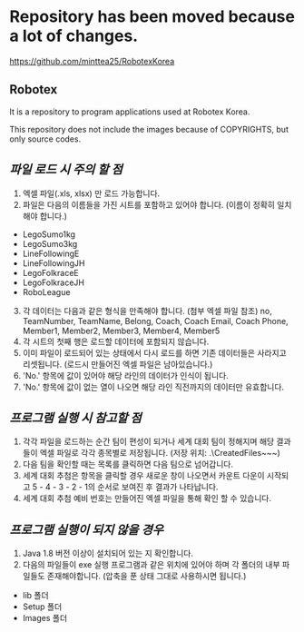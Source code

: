 # Repository has been moved because a lot of changes.
https://github.com/minttea25/RobotexKorea


## Robotex

It is a repository to program applications used at Robotex Korea.

This repository does not include the images because of  COPYRIGHTS, but only source codes.


## ***파일 로드 시 주의 할 점***
1. 엑셀 파일(.xls, xlsx) 만 로드 가능합니다.
2. 파일은 다음의 이름들을 가진 시트를 포함하고 있어야 합니다. (이름이 정확히 일치해야 합니다.)
- LegoSumo1kg
- LegoSumo3kg
- LineFollowingE
- LineFollowingJH
- LegoFolkraceE
- LegoFolkraceJH
- RoboLeague
3. 각 데이터는 다음과 같은 형식을 만족해야 합니다. (첨부 엑셀 파일 참조)
no, TeamNumber, TeamName, Belong, Coach, Coach Email, Coach Phone, Member1, Member2, Member3, Member4, Member5
4. 각 시트의 첫째 행은 로드할 데이터에 포함되지 않습니다.
5. 이미 파일이 로드되어 있는 상태에서 다시 로드를 하면 기존 데이터들은 사라지고 리셋됩니다. (로드시 만들어진 엑셀 파일은 남아있습니다.)
6. 'No.' 항목에 값이 있어야 해당 라인의 데이터가 인식이 됩니다.
7. 'No.' 항목에 값이 없는 열이 나오면 해당 라인 직전까지의 데이터만 유효합니다.


## ***프로그램 실행 시 참고할 점***
1. 각각 파일을 로드하는 순간 팀이 편성이 되거나 세계 대회 팀이 정해지며 해당 결과들이 엑셀 파일로 각각 종목별로 저장됩니다.
(저장 위치: .\CreatedFiles\~~~)
2. 다음 팀을 확인할 때는 목록를 클릭하면 다음 팀으로 넘어갑니다.
3. 세계 대회 추첨은 항목을 클릭할 경우 새로운 창이 나오면서 카운트 다운이 시작되고 5 - 4 - 3 - 2 - 1의 순서로 보여진 후 결과가 나타납니다.
4. 세계 대회 추첨 예비 번호는 만들어진 엑셀 파일을 통해 확인 할 수 있습니다.


## ***프로그램 실행이 되지 않을 경우***
1. Java 1.8 버전 이상이 설치되어 있는 지 확인합니다.
2. 다음의 파일들이 exe 실행 프로그램과 같은 위치에 있어야 하며 각 폴더의 내부 파일들도 존재해야합니다. (압축을 푼 상태 그대로 사용하시면 됩니다.)
- lib 폴더
- Setup 폴더
- Images 폴더
